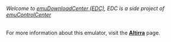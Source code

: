 ###### Welcome to [emuDownloadCenter (EDC)](https://github.com/PhoenixInteractiveNL/emuDownloadCenter/wiki/), EDC is a side project of [emuControlCenter](https://github.com/PhoenixInteractiveNL/emuControlCenter/wiki/)

For more information about this emulator, visit the [**Altirra**](https://github.com/PhoenixInteractiveNL/emuDownloadCenter/wiki/Emulator-altirra#menu) page.
